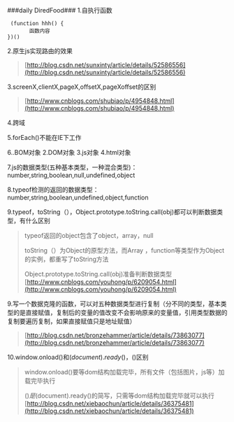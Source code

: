 
###daily DiredFood###
1.自执行函数

     (function hhh() {
           函数内容
    })()
2.原生js实现路由的效果

> [http://blog.csdn.net/sunxinty/article/details/52586556](http://blog.csdn.net/sunxinty/article/details/52586556)

3.screenX,clientX,pageX,offsetX,pageXoffset的区别
> [http://www.cnblogs.com/shubiao/p/4954848.html](http://www.cnblogs.com/shubiao/p/4954848.html)

4.跨域

5.forEach()不能在IE下工作

6..BOM对象 2.DOM对象 3.js对象 4.html对象 

7.js的数据类型(五种基本类型，一种混合类型)：number,string,boolean,null,undefined,object

8.typeof检测的返回的数据类型：number,string,boolean,undefined,object,function

9.typeof，toString（），Object.prototype.toString.call(obj)都可以判断数据类型，有什么区别
> typeof返回的object包含了object，array，null
> 
> toString（）为Object的原型方法，而Array ，function等类型作为Object的实例，都重写了toString方法
> 
> Object.prototype.toString.call(obj)准备判断数据类型
> [http://www.cnblogs.com/youhong/p/6209054.html](http://www.cnblogs.com/youhong/p/6209054.html)


9.写一个数据克隆的函数，可以对五种数据类型进行复制（分不同的类型，基本类型的是直接赋值，复制后的变量的值改变不会影响原来的变量值，引用类型数据的复制要遍历复制，如果直接赋值只是地址赋值）
> [http://blog.csdn.net/bronzehammer/article/details/73863077](http://blog.csdn.net/bronzehammer/article/details/73863077)

10.window.onload()和$(document).ready()，$()区别
> window.onload()要等dom结构加载完毕，所有文件（包括图片，js等）加载完毕执行
> 
> $()是$(document).ready()的简写，只需等dom结构加载完毕就可以执行
> [http://blog.csdn.net/xiebaochun/article/details/36375481](http://blog.csdn.net/xiebaochun/article/details/36375481)



